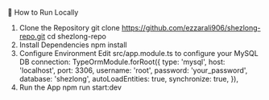 🚀 How to Run Locally

1. Clone the Repository
   git clone https://github.com/ezzarali906/shezlong-repo.git
   cd shezlong-repo
2. Install Dependencies
   npm install
3. Configure Environment
   Edit src/app.module.ts to configure your MySQL DB connection:
   TypeOrmModule.forRoot({
   type: 'mysql',
   host: 'localhost',
   port: 3306,
   username: 'root',
   password: 'your_password',
   database: 'shezlong',
   autoLoadEntities: true,
   synchronize: true,
   }),
4. Run the App
   npm run start:dev
